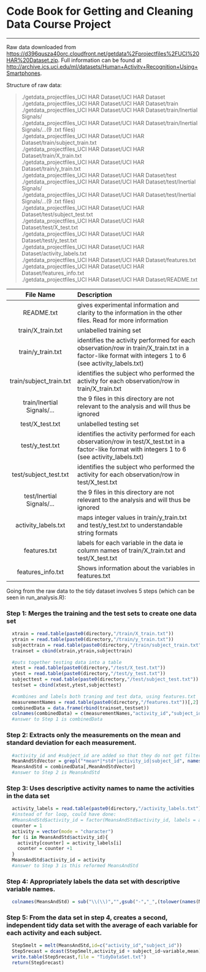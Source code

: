 # Code Book for Getting and Cleaning Data Course Project

---

Raw data downloaded from https://d396qusza40orc.cloudfront.net/getdata%2Fprojectfiles%2FUCI%20HAR%20Dataset.zip. Full information can be found at http://archive.ics.uci.edu/ml/datasets/Human+Activity+Recognition+Using+Smartphones.

Structure of raw data:

> ./getdata_projectfiles_UCI HAR Dataset/UCI HAR Dataset  
> ./getdata_projectfiles_UCI HAR Dataset/UCI HAR Dataset/train  
> ./getdata_projectfiles_UCI HAR Dataset/UCI HAR Dataset/train/Inertial Signals/  
> ./getdata_projectfiles_UCI HAR Dataset/UCI HAR Dataset/train/Inertial Signals/...(9 .txt files)  
> ./getdata_projectfiles_UCI HAR Dataset/UCI HAR Dataset/train/subject_train.txt  
> ./getdata_projectfiles_UCI HAR Dataset/UCI HAR Dataset/train/X_train.txt  
> ./getdata_projectfiles_UCI HAR Dataset/UCI HAR Dataset/train/y_train.txt  
> ./getdata_projectfiles_UCI HAR Dataset/UCI HAR Dataset/test  
> ./getdata_projectfiles_UCI HAR Dataset/UCI HAR Dataset/test/Inertial Signals/  
> ./getdata_projectfiles_UCI HAR Dataset/UCI HAR Dataset/test/Inertial Signals/...(9 .txt files)  
> ./getdata_projectfiles_UCI HAR Dataset/UCI HAR Dataset/test/subject_test.txt  
> ./getdata_projectfiles_UCI HAR Dataset/UCI HAR Dataset/test/X_test.txt  
> ./getdata_projectfiles_UCI HAR Dataset/UCI HAR Dataset/test/y_test.txt  
> ./getdata_projectfiles_UCI HAR Dataset/UCI HAR Dataset/activity_labels.txt  
> ./getdata_projectfiles_UCI HAR Dataset/UCI HAR Dataset/features.txt  
> ./getdata_projectfiles_UCI HAR Dataset/UCI HAR Dataset/features_info.txt  
> ./getdata_projectfiles_UCI HAR Dataset/UCI HAR Dataset/README.txt


File Name | Description
 :---: | :--- 
README.txt| gives experimental information and clarity to the information in the other files. Read for more information
train/X_train.txt|unlabelled training set
train/y_train.txt|identifies the activity performed for each observation/row in train/X_train.txt in a factor-like format with integers 1 to 6 (see activity_labels.txt)  
train/subject_train.txt|identifies the subject who performed the activity for each observation/row in train/X_train.txt  
train/Inertial Signals/...|the 9 files in this directory are not relevant to the analysis and will thus be ignored  
test/X_test.txt| unlabelled testing set  
test/y_test.txt| identifies the activity performed for each observation/row in test/X_test.txt in a factor-like format with integers 1 to 6 (see activity_labels.txt)  
test/subject_test.txt| identifies the subject who performed the activity for each observation/row in test/X_test.txt  
test/Inertial Signals/...| the 9 files in this directory are not relevant to the analysis and will thus be ignored
activity_labels.txt| maps integer values in train/y_train.txt and test/y_test.txt to understandable string formats  
features.txt| labels for each variable in the data ie column names of train/X_train.txt and test/X_test.txt  
features_info.txt| Shows information about the variables in features.txt  

Going from the raw data to the tidy dataset involves 5 steps (which can be seen in run_analysis.R):
### Step 1: Merges the training and the test sets to create one data set
``` R
  xtrain = read.table(paste0(directory,"/train/X_train.txt"))
  ytrain = read.table(paste0(directory,"/train/y_train.txt"))
  subjecttrain = read.table(paste0(directory,"/train/subject_train.txt"))
  trainset = cbind(xtrain,ytrain,subjecttrain)
  
  #puts together testing data into a table
  xtest = read.table(paste0(directory,"/test/X_test.txt"))
  ytest = read.table(paste0(directory,"/test/y_test.txt"))
  subjecttest = read.table(paste0(directory,"/test/subject_test.txt"))
  testset = cbind(xtest,ytest,subjecttest)
  
  #combines and labels both traning and test data, using features.txt
  measurementNames = read.table(paste0(directory,"/features.txt"))[,2]
  combinedData = data.frame(rbind(trainset,testset))
  colnames(combinedData) = c(measurementNames,"activity_id","subject_id")
  #answer to Step 1 is combinedData
```
### Step 2: Extracts only the measurements on the mean and standard deviation for each measurement.
```R
  #activity_id and #subject_id are added so that they do not get filtered away
  MeanAndStdVector = grepl("*mean*|*std*|activity_id|subject_id", names(combinedData))
  MeansAndStd = combinedData[,MeanAndStdVector]
  #answer to Step 2 is MeansAndStd
```
### Step 3: Uses descriptive activity names to name the activities in the data set
```R
  activity_labels = read.table(paste0(directory,"/activity_labels.txt"))[,2]
  #instead of for loop, could have done:
  #MeansAndStd$activity_id = factor(MeansAndStd$activity_id, labels = activity_labels)
  counter = 1
  activity = vector(mode = "character")
  for (i in MeansAndStd$activity_id){
    activity[counter] = activity_labels[i]
    counter = counter +1
  }
  MeansAndStd$activity_id = activity
  #answer to Step 3 is this reformed MeansAndStd
```
### Step 4: Appropriately labels the data set with descriptive variable names. 
```R
  colnames(MeansAndStd) = sub("\\(\\)","",gsub("-","_",(tolower(names(MeansAndStd)))))
```
### Step 5: From the data set in step 4, creates a second, independent tidy data set with the average of each variable for each activity and each subject.
```R
  Step5melt = melt(MeansAndStd,id=c("activity_id","subject_id"))
  Step5recast = dcast(Step5melt,activity_id + subject_id~variable,mean)
  write.table(Step5recast,file = "TidyDataSet.txt")
  return(Step5recast)
```
